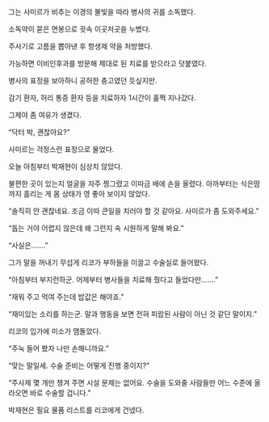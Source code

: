 그는 사미르가 비추는 이경의 불빛을 따라 병사의 귀를 소독했다.

소독약이 묻은 면봉으로 귓속 이곳저곳을 누볐다.

주사기로 고름을 뽑아낸 후 항생제 약을 처방했다.

가능하면 이비인후과를 방문해 제대로 된 치료를 받으라고 덧붙였다.

병사의 표정을 보아하니 공허한 충고였던 듯싶지만.

감기 환자, 허리 통증 환자 등을 치료하자 1시간이 훌쩍 지나갔다.

그제야 좀 여유가 생겼다.

“닥터 박, 괜찮아요?”

사미르는 걱정스런 표정으로 물었다.

오늘 아침부터 박재현이 심상치 않았다.

불편한 곳이 있는지 얼굴을 자주 찡그렸고 이따금 배에 손을 올렸다. 아까부터는 식은땀까지 흘리는 게 몸 상태가 영 좋아 보이지 않았다.

“솔직히 안 괜찮네요. 조금 이따 큰일을 치러야 할 것 같아요. 사미르가 좀 도와주세요.”

“돕는 거야 어렵지 않은데 왜 그런지 속 시원하게 말해 봐요.”

“사실은…….”

그가 말을 꺼내기 무섭게 리코가 부하들을 이끌고 수술실로 들어왔다.

“아침부터 부지런하군. 어제부터 병사들을 치료해 줬다고 들었다만…….”

“재워 주고 먹여 주는데 밥값은 해야죠.”

“재미있는 소리를 하는군. 말과 행동을 보면 전혀 피랍된 사람이 아닌 것 같단 말이지.”

리코의 입가에 미소가 맴돌았다.

“주눅 들어 봤자 나만 손해니까요.”

“맞는 말일세. 수술 준비는 어떻게 진행 중이지?”

“주사제 몇 개만 챙겨 주면 시설 문제는 없어요. 수술을 도와줄 사람들만 어느 수준에 올라오면 바로 수술할 겁니다.”

박재현은 필요 물품 리스트를 리코에게 건넸다.
